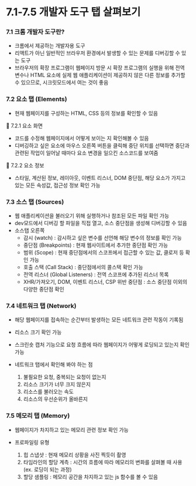 # 7.1-7.5 개발자 도구 탭 살펴보기

### 7.1 크롬 개발자 도구란?

- 크롬에서 제공하는 개발자용 도구
- 리액트가 아닌 일반적인 브라우저 환경에서 발생할 수 있는 문제를 디버깅할 수 있는 도구
- 브라우저의 확장 프로그램이 웹페이지 방문 시 확장 프로그램의 실행을 위해 전역 변수나 HTML 요소에 실제 웹 애플리케이션이 제공하지 않은 다른 정보를 추가할 수 있으므로, 시크릿모드에서 여는 것이 좋음

### 7.2 요소 탭 (Elements)

- 현재 웹페이지를 구성하는 HTML, CSS 등의 정보를 확인할 수 있음

💠 7.2.1 요소 화면

- 코드를 수정해 웹페이지에서 어떻게 보이는 지 확인해볼 수 있음
- 디버깅하고 싶은 요소에 마우스 오른쪽 버튼을 클릭해 중단 위치를 선택하면 중단과 관련된 작업이 일어날 때마다 요소 변경을 일으킨 소스코드를 보여줌

💠 7.2.2 요소 정보

- 스타일, 계산된 정보, 레이아웃, 이벤트 리스너, DOM 중단점, 해당 요소가 가지고 있는 모든 속성값, 접근성 정보 확인 가능

### 7.3 소스 탭 (Sources)

- 웹 애플리케이션을 불러오기 위해 실행하거나 참조된 모든 파일 확인 가능
- dev모드에서 디버깅 할 파일을 직접 열고, 소스 중단점을 생성해 디버깅할 수 있음
- 소스탭 오른쪽
  - 감시 (watch) : 감시하고 싶은 변수를 선언해 해당 변수의 정보를 확인 가능
  - 중단점 (Breakpoints) : 현재 웹사이트에서 추가한 중단점 확인 가능
  - 범위 (Scope) : 현재 중단점에서의 스코프에서 접근할 수 있는 값, 클로저 등 확인 가능
  - 호출 스택 (Call Stack) : 중단점에서의 콜스택 확인 가능
  - 전역 리스너 (Global Listeners) : 전역 스코프에 추가된 리스너 목록
  - XHR/가져오기, DOM, 이벤트 리스너, CSP 위반 중단점 : 소스 중단점 이외의 다양한 중단점 확인

### 7.4 네트워크 탭 (Network)

- 해당 웹페이지를 접속하는 순간부터 발생하는 모든 네트워크 관련 작동이 기록됨
- 리소스 크기 확인 가능
- 스크린숏 캡처 기능으로 요청 흐름에 따라 웹페이지가 어떻게 로딩되고 있는지 확인 가능
- 네트워크 탭에서 확인해 봐야 하는 점

  1. 불필요한 요청, 중복되는 요청이 없는지
  2. 리소스 크기가 너무 크지 않은지
  3. 리소스를 불러오는 속도
  4. 리소스의 우선순위가 올바른지

### 7.5 메모리 탭 (Memory)

- 웹페이지가 차지하고 있는 메모리 관련 정보 확인 가능
- 프로파일링 유형

  1. 힙 스냅샷 : 현재 메모리 상황을 사진 찍듯이 촬영
  2. 타임라인의 할당 계측 : 시간의 흐름에 따라 메모리의 변화를 살펴볼 때 사용 (ex. 로딩이 되는 과정)
  3. 할당 샘플링 : 메모리 공간을 차지하고 있는 js 함수를 볼 수 있음
